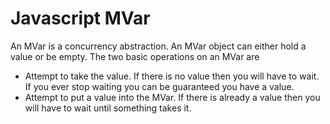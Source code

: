 # Javascript MVar

An MVar is a concurrency abstraction. An MVar object can either hold a
value or be empty. The two basic operations on an MVar are

- Attempt to take the value. If there is no value then you will have
to wait. If you ever stop waiting you can be guaranteed you have a
value.
- Attempt to put a value into the MVar. If there is already a value
then you will have to wait until something takes it.


